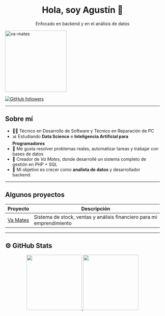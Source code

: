 <div align="center">
<h1 align="center">Hola, soy Agustín 👋</h1>
<p>Enfocado en backend y en el análisis de datos</p>

</div>

<img src="https://i.imgur.com/NZ6waCZ.png" alt="va-mates" width="200"/>

[![GitHub followers](https://img.shields.io/github/followers/tu_usuario?style=social)](https://github.com/tu_usuario)

---

## Sobre mí

- 🧑‍💻 Técnico en Desarrollo de Software y Técnico en Reparación de PC  
- 📊 Estudiando **Data Science** e **Inteligencia Artificial para Programadores**  
- 🧠 Me gusta resolver problemas reales, automatizar tareas y trabajar con bases de datos  
- 🧉 Creador de *Va Mates*, donde desarrollé un sistema completo de gestión en PHP + SQL  
- 🎯 Mi objetivo es crecer como **analista de datos** y desarrollador backend.

---

## Algunos proyectos

| Proyecto | Descripción |
|---------|-------------|
| [Va Mates](https://github.com/tu_usuario/va-mates) | Sistema de stock, ventas y análisis financiero para mi emprendimiento |

---

## ⚙️ GitHub Stats

<p align="center">
<a href="https://github.com/tu_usuario">
  <img height="180em" src="https://github-readme-stats-eight-theta.vercel.app/api?username=tu_usuario&show_icons=true&theme=radical&include_all_commits=true&count_private=true"/>
  <img height="180em" src="https://github-readme-stats-eight-theta.vercel.app/api/top-langs/?username=tu_usuario&layout=compact&langs_count=8&theme=radical"/>
</a>
</p>
